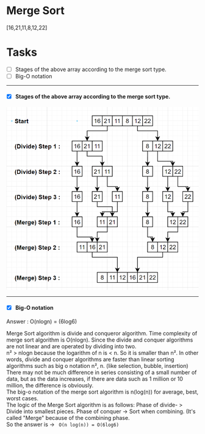 # Merge Sort
[16,21,11,8,12,22]  
# Tasks
- [ ] Stages of the above array according to the merge sort type.
- [ ] Big-O notation
<hr>
<h4>
  
- [x] Stages of the above array according to the merge sort type.
  
</h4>

<img src="answer.jpg">
<hr>
<h4>
  
- [x] Big-O notation
  
</h4>    

Answer : O(nlogn) = (6log6) 
<br>

Merge Sort algorithm is divide and conqueror algorithm. Time complexity of merge sort algorithm is O(nlogn). Since the divide and conquer algorithms are not linear and are operated by dividing into two.
<br>
n² > nlogn because the logarithm of n is < n. So it is smaller than n². In other words, divide and conquer algorithms are faster than linear sorting algorithms such as big o notation n², n. (like selection, bubble, insertion) 
<br>
There may not be much difference in series consisting of a small number of data, but as the data increases, if there are data such as 1 million or 10 million, the difference is obviously.
<br>
The big-o notation of the merge sort algorithm is n(log(n)) for average, best, worst cases. 
<br>
The logic of the Merge Sort algorithm is as follows:
Phase of divide- > Divide into smallest pieces.
Phase of conquer  -> Sort when combining. (It's called "Merge" because of the combining phase.
<br>
So the answer is ->
` O(n log(n)) = O(6log6)`

